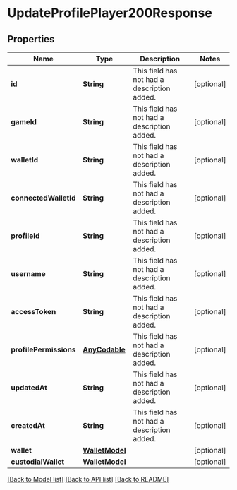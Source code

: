 # UpdateProfilePlayer200Response

## Properties
Name | Type | Description | Notes
------------ | ------------- | ------------- | -------------
**id** | **String** | This field has not had a description added. | [optional] 
**gameId** | **String** | This field has not had a description added. | [optional] 
**walletId** | **String** | This field has not had a description added. | [optional] 
**connectedWalletId** | **String** | This field has not had a description added. | [optional] 
**profileId** | **String** | This field has not had a description added. | [optional] 
**username** | **String** | This field has not had a description added. | [optional] 
**accessToken** | **String** | This field has not had a description added. | [optional] 
**profilePermissions** | [**AnyCodable**](.md) | This field has not had a description added. | [optional] 
**updatedAt** | **String** | This field has not had a description added. | [optional] 
**createdAt** | **String** | This field has not had a description added. | [optional] 
**wallet** | [**WalletModel**](WalletModel.md) |  | [optional] 
**custodialWallet** | [**WalletModel**](WalletModel.md) |  | [optional] 

[[Back to Model list]](../README.md#documentation-for-models) [[Back to API list]](../README.md#documentation-for-api-endpoints) [[Back to README]](../README.md)


